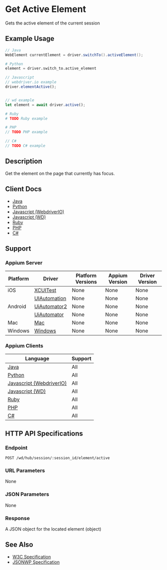 # Get Active Element

Gets the active element of the current session
## Example Usage

```java
// Java
WebElement currentElement = driver.switchTo().activeElement();

```

```python
# Python
element = driver.switch_to.active_element

```

```javascript
// Javascript
// webdriver.io example
driver.elementActive();


// wd example
let element = await driver.active();

```

```ruby
# Ruby
# TODO Ruby example

```

```php
# PHP
// TODO PHP example

```

```csharp
// C#
// TODO C# example

```


## Description

Get the element on the page that currently has focus.


## Client Docs

 * [Java](https://seleniumhq.github.io/selenium/docs/api/java/org/openqa/selenium/WebDriver.TargetLocator.html#activeElement--) 
 * [Python](http://selenium-python.readthedocs.io/api.html?highlight=active_element#selenium.webdriver.remote.webdriver.WebDriver.switch_to_active_element) 
 * [Javascript (WebdriverIO)](http://webdriver.io/api/protocol/elementActive.html) 
 * [Javascript (WD)](https://github.com/admc/wd/blob/master/lib/commands.js#L1934) 
 * [Ruby](http://www.rubydoc.info/gems/selenium-webdriver/Selenium/WebDriver/) 
 * [PHP](https://github.com/appium/php-client/) 
 * [C#](https://github.com/appium/appium-dotnet-driver/) 

## Support

### Appium Server

|Platform|Driver|Platform Versions|Appium Version|Driver Version|
|--------|----------------|------|--------------|--------------|
| iOS | [XCUITest](/docs/en/drivers/ios-xcuitest.md) | None | None | None |
|  | [UIAutomation](/docs/en/drivers/ios-uiautomation.md) | None | None | None |
| Android | [UiAutomator2](/docs/en/drivers/android-uiautomator2.md) | None | None | None |
|  | [UiAutomator](/docs/en/drivers/android-uiautomator.md) | None | None | None |
| Mac | [Mac](/docs/en/drivers/mac.md) | None | None | None |
| Windows | [Windows](/docs/en/drivers/windows.md) | None | None | None |

### Appium Clients 

|Language|Support|
|--------|-------|
|[Java](https://github.com/appium/java-client/releases/latest)| All |
|[Python](https://github.com/appium/python-client/releases/latest)| All |
|[Javascript (WebdriverIO)](http://webdriver.io/index.html)| All |
|[Javascript (WD)](https://github.com/admc/wd/releases/latest)| All |
|[Ruby](https://github.com/appium/ruby_lib/releases/latest)| All |
|[PHP](https://github.com/appium/php-client/releases/latest)| All |
|[C#](https://github.com/appium/appium-dotnet-driver/releases/latest)| All |

## HTTP API Specifications

### Endpoint

`POST /wd/hub/session/:session_id/element/active`

### URL Parameters

None

### JSON Parameters

None

### Response

A JSON object for the located element (object)

## See Also

* [W3C Specification](https://www.w3.org/TR/webdriver/#get-active-element)
* [JSONWP Specification](https://github.com/SeleniumHQ/selenium/wiki/JsonWireProtocol#sessionsessionidelementactive)
